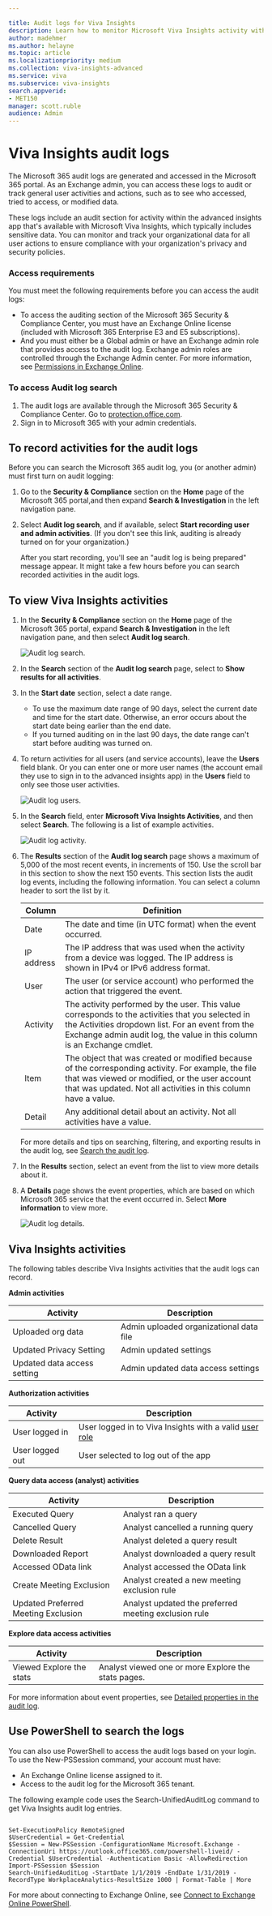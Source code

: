 ```yaml
---

title: Audit logs for Viva Insights
description: Learn how to monitor Microsoft Viva Insights activity with audit logs
author: madehmer
ms.author: helayne
ms.topic: article
ms.localizationpriority: medium 
ms.collection: viva-insights-advanced 
ms.service: viva 
ms.subservice: viva-insights 
search.appverid: 
- MET150 
manager: scott.ruble
audience: Admin
---
```


# Viva Insights audit logs

The Microsoft 365 audit logs are generated and accessed in the Microsoft 365 portal. As an Exchange admin, you can access these logs to audit or track general user activities and actions, such as to see who accessed, tried to access, or modified data.

These logs include an audit section for activity within the advanced insights app that's available with Microsoft Viva Insights, which typically includes sensitive data. You can monitor and track your organizational data for all user actions to ensure compliance with your organization's privacy and security policies.

### Access requirements

You must meet the following requirements before you can access the audit logs:

* To access the auditing section of the Microsoft 365 Security & Compliance Center, you must have an Exchange Online license (included with Microsoft 365 Enterprise E3 and E5 subscriptions).
* And you must either be a Global admin or have an Exchange admin role that provides access to the audit log. Exchange admin roles are controlled through the Exchange Admin center. For more information, see [Permissions in Exchange Online](/exchange/permissions-exo/permissions-exo).

### To access Audit log search

1. The audit logs are available through the Microsoft 365 Security & Compliance Center. Go to [protection.office.com](https://protection.office.com).
2. Sign in to Microsoft 365 with your admin credentials.

## To record activities for the audit logs

Before you can search the Microsoft 365 audit log, you (or another admin) must first turn on audit logging:

1. Go to the **Security & Compliance** section on the **Home** page of the Microsoft 365 portal,and then expand **Search & Investigation** in the left navigation pane.
2. Select **Audit log search**, and if available, select **Start recording user and admin activities**. (If you don't see this link, auditing is already turned on for your organization.)

   After you start recording, you'll see an "audit log is being prepared" message appear. It might take a few hours before you can search recorded activities in the audit logs.

## To view Viva Insights activities

1. In the **Security & Compliance** section on the **Home** page of the Microsoft 365 portal, expand **Search & Investigation** in the left navigation pane, and then select **Audit log search**.

    ![Audit log search.](../Images/WpA/privacy/audit-search.png)

2. In the **Search** section of the **Audit log search** page, select to **Show results for all activities**.
3. In the **Start date** section, select a date range. 
   * To use the maximum date range of 90 days, select the current date and time for the start date. Otherwise, an error occurs about the start date being earlier than the end date. 
   * If you turned auditing on in the last 90 days, the date range can't start before auditing was turned on.
4. To return activities for all users (and service accounts), leave the **Users** field blank. Or you can enter one or more user names (the account email they use to sign in to the advanced insights app) in the **Users** field to only see those user activities.

    ![Audit log users.](../Images/WpA/privacy/audit-users.png)

5. In the **Search** field, enter **Microsoft Viva Insights Activities**, and then select **Search**. The following is a list of example activities.

    ![Audit log activity.](../Images/WpA/privacy/audit-activity.png)

6. The **Results** section of the **Audit log search** page shows a maximum of 5,000 of the most recent events, in increments of 150. Use the scroll bar in this section to show the next 150 events. This section lists the audit log events, including the following information. You can select a column header to sort the list by it.

   Column|Definition
   ------|-----------
   Date |The date and time (in UTC format) when the event occurred.
   IP address |The IP address that was used when the activity from a device was logged. The IP address is shown in IPv4 or IPv6 address format.
   User |The user (or service account) who performed the action that triggered the event.
   Activity |The activity performed by the user. This value corresponds to the activities that you selected in the Activities dropdown list. For an event from the Exchange admin audit log, the value in this column is an Exchange cmdlet.
   Item |The object that was created or modified because of the corresponding activity. For example, the file that was viewed or modified, or the user account that was updated. Not all activities in this column have a value.
   Detail |Any additional detail about an activity. Not all activities have a value.

   For more details and tips on searching, filtering, and exporting results in the audit log, see [Search the audit log](/office365/securitycompliance/search-the-audit-log-in-security-and-compliance).

7. In the **Results** section, select an event from the list to view more details about it.
8. A **Details** page shows the event properties, which are based on which Microsoft 365 service that the event occurred in. Select **More information** to view more.

    ![Audit log details.](../Images/WpA/privacy/audit-details.png)

## Viva Insights activities

The following tables describe Viva Insights activities that the audit logs can record.

**Admin activities**

Activity |Description
-----|-----------
Uploaded org data |Admin uploaded organizational data file
Updated Privacy Setting |Admin updated settings
Updated data access setting |Admin updated data access settings

**Authorization activities**

Activity |Description
-----|-----------
User logged in |User logged in to Viva Insights with a valid [user role](../use/user-roles.md)
User logged out |User selected to log out of the app

**Query data access (analyst) activities**

Activity |Description
-----|-----------
Executed Query |Analyst ran a query
Cancelled Query |Analyst cancelled a running query
Delete Result |Analyst deleted a query result
Downloaded Report |Analyst downloaded a query result
Accessed OData link |Analyst accessed the OData link
Create Meeting Exclusion |Analyst created a new meeting exclusion rule
Updated Preferred Meeting Exclusion |Analyst updated the preferred meeting exclusion rule

**Explore data access activities**

Activity |Description
-----|-----------
Viewed Explore the stats |Analyst viewed one or more Explore the stats pages.

For more information about event properties, see [Detailed properties in the audit log](/office365/securitycompliance/detailed-properties-in-the-office-365-audit-log).

## Use PowerShell to search the logs

You can also use PowerShell to access the audit logs based on your login. To use the New-PSSession command, your account must have:

* An Exchange Online license assigned to it.
* Access to the audit log for the Microsoft 365 tenant.

The following example code uses the Search-UnifiedAuditLog command to get Viva Insights audit log entries.

```

Set-ExecutionPolicy RemoteSigned
$UserCredential = Get-Credential
$Session = New-PSSession -ConfigurationName Microsoft.Exchange -ConnectionUri https://outlook.office365.com/powershell-liveid/ -Credential $UserCredential -Authentication Basic -AllowRedirection
Import-PSSession $Session
Search-UnifiedAuditLog -StartDate 1/1/2019 -EndDate 1/31/2019 -RecordType WorkplaceAnalytics-ResultSize 1000 | Format-Table | More

```

For more about connecting to Exchange Online, see [Connect to Exchange Online PowerShell](/powershell/exchange/exchange-online/connect-to-exchange-online-powershell/connect-to-exchange-online-powershell).